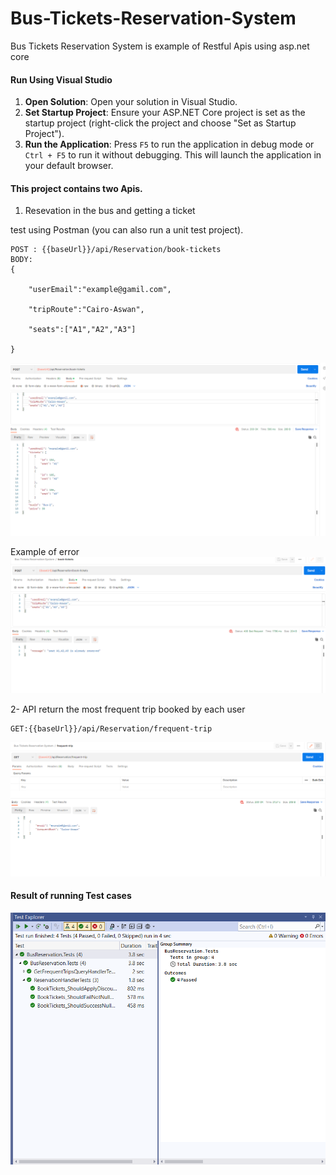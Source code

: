 # Bus-Tickets-Reservation-System

Bus Tickets Reservation System is example of Restful Apis using asp.net core  

#### **Run Using Visual Studio**

1. **Open Solution**: Open your solution in Visual Studio.
2. **Set Startup Project**: Ensure your ASP.NET Core project is set as the startup project (right-click the project and choose "Set as Startup Project").
3. **Run the Application**: Press `F5` to run the application in debug mode or `Ctrl + F5` to run it without debugging. This will launch the application in your default browser.

#### This project contains two Apis.

1. Resevation in the bus and getting a ticket

test using Postman (you can also run a unit test project).
 

```
POST : {{baseUrl}}/api/Reservation/book-tickets
BODY:
{

    "userEmail":"example@gamil.com",

    "tripRoute":"Cairo-Aswan", 

    "seats":["A1","A2","A3"]

}
```

![](images/BookTickets.png)

 Example of error 
![](images/BookTickets-error.png)

2- API return the most frequent trip booked by each user

```
GET:{{baseUrl}}/api/Reservation/frequent-trip
```

![](images/frequent-trips.png)

#### Result of running Test cases

![](images/tests.png)
